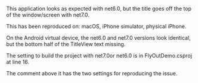 This application looks as expected with net6.0, but the title goes off the top of the window/screen with net7.0.

This has been reproduced on: macOS, iPhone simulator, physical iPhone.

On the Android virtual device, the net6.0 and net7.0 versions look identical, but the bottom half of the TitleView text missing.



The setting to build the project with net7.0or net6.0 is in FlyOutDemo.csproj at line 16.

The comment above it has the two settings for reproducing the issue.


